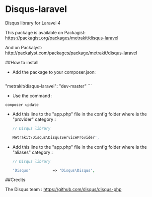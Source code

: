Disqus-laravel
==============

Disqus library for Laravel 4

This package is available on Packagist:
https://packagist.org/packages/metrakit/disqus-laravel

And on Packalyst:
http://packalyst.com/packages/package/metrakit/disqus-laravel

##How to install

- Add the package to your composer.json:

    ```json
"metrakit/disqus-laravel": "dev-master"
    ```
    
- Use the command : 
```
composer update
```

- Add this line to the "app.php" file in the config folder where is the "provider" category :
    ```php 
    // Disqus library
    
    Metrakit\Disqus\DisqusServiceProvider',
    ```
- Add this line to the "app.php" file in the config folder where is the "aliases" category :    
    ```php 
    // Disqus library
    
    'Disqus'          => 'Disqus\Disqus',
    ```
    
##Credits

The Disqus team :
https://github.com/disqus/disqus-php
